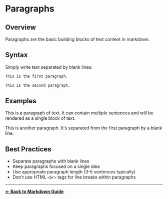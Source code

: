 # Paragraphs

## Overview

Paragraphs are the basic building blocks of text content in markdown.

## Syntax

Simply write text separated by blank lines:

```markdown
This is the first paragraph.

This is the second paragraph.
```

## Examples

This is a paragraph of text. It can contain multiple sentences and will be rendered as a single block of text.

This is another paragraph. It's separated from the first paragraph by a blank line.

## Best Practices

- Separate paragraphs with blank lines
- Keep paragraphs focused on a single idea
- Use appropriate paragraph length (3-5 sentences typically)
- Don't use HTML `<br>` tags for line breaks within paragraphs

---

**[← Back to Markdown Guide](../MARKDOWN.md)**
